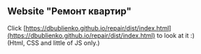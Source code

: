 ## Website "Ремонт квартир"

Click [https://dbublienko.github.io/repair/dist/index.html](https://dbublienko.github.io/repair/dist/index.html) to look at it :)<br>
(Html, CSS and little of JS only.)
